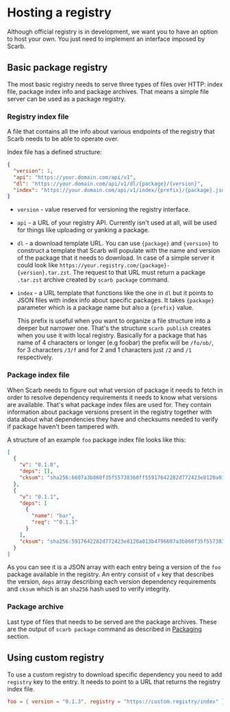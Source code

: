 # Hosting a registry

Although official registry is in development, we want you to have an option to host your own. You just need to implement an interface imposed by Scarb.

## Basic package registry

The most basic registry needs to serve three types of files over HTTP: index file, package index info and package archives. That means a simple file server can be used as a package registry.

### Registry index file

A file that contains all the info about various endpoints of the registry that Scarb needs to be able to operate over.

Index file has a defined structure:

```json
{
  "version": 1,
  "api": "https://your.domain.com/api/v1",
  "dl": "https://your.domain.com/api/v1/dl/{package}/{version}",
  "index": "https://your.domain.com/api/v1/index/{prefix}/{package}.json"
}
```

- `version` - value reserved for versioning the registry interface.
- `api` - a URL of your registry API. Currently isn't used at all, will be used for things like uploading or yanking a package.
- `dl` - a download template URL. You can use `{package}` and `{version}` to construct a template that Scarb will populate with the name and version of the package that it needs to download. In case of a simple server it could look like `https://your.registry.com/{package}-{version}.tar.zst`. The request to that URL must return a package `.tar.zst` archive created by `scarb package` command.
- `index` - a URL template that functions like the one in `dl` but it points to JSON files with index info about specific packages. It takes `{package}` parameter which is a package name but also a `{prefix}` value.

  This prefix is useful when you want to organize a file structure into a deeper but narrower one. That's the structure `scarb publish` creates when you use it with local registry. Basically for a package that has name of 4 characters or longer (e.g foobar) the prefix will be `/fo/ob/`, for 3 characters `/3/f` and for 2 and 1 characters just `/2` and `/1` respectively.

### Package index file

When Scarb needs to figure out what version of package it needs to fetch in order to resolve dependency requirements it needs to know what versions are available. That's what package index files are used for. They contain information about package versions present in the registry together with data about what dependencies they have and checksums needed to verify if package haven't been tampered with.

A structure of an example `foo` package index file looks like this:

```json
[
  {
    "v": "0.1.0",
    "deps": [],
    "cksum": "sha256:6607a3b860f35f55738360ff55917642282d772423e8120a013b479ddb9e3f89"
  },
  {
    "v": "0.1.1",
    "deps": [
      {
        "name": "bar",
        "req": "^0.1.3"
      }
    ],
    "cksum": "sha256:5917642282d772423e8120a013b4796607a3b860f35f55738360ff5ddb9e3f89"
  }
]
```

As you can see it is a JSON array with each entry being a version of the `foo` package available in the registry. An entry consist of `v` key that describes the version, `deps` array describing each version dependency requirements and `cksum` which is an `sha256` hash used to verify integrity.

### Package archive

Last type of files that needs to be served are the package archives. These are the output of `scarb package` command as described in [Packaging](/docs/registries/packaging) section.

## Using custom registry

To use a custom registry to download specific dependency you need to add `registry` key to the entry. It needs to point to a URL that returns the registry index file.

```toml
foo = { version = "0.1.3", registry = "https://custom.registry/index" }
```
